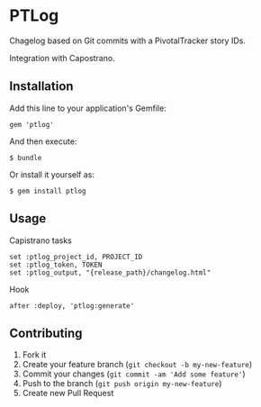 # PTLog

Chagelog based on Git commits with a PivotalTracker story IDs.

Integration with Capostrano.

## Installation

Add this line to your application's Gemfile:

    gem 'ptlog'

And then execute:

    $ bundle

Or install it yourself as:

    $ gem install ptlog

## Usage

Capistrano tasks

    set :ptlog_project_id, PROJECT_ID
    set :ptlog_token, TOKEN
    set :ptlog_output, "{release_path}/changelog.html"

Hook

    after :deploy, 'ptlog:generate'

## Contributing

1. Fork it
2. Create your feature branch (`git checkout -b my-new-feature`)
3. Commit your changes (`git commit -am 'Add some feature'`)
4. Push to the branch (`git push origin my-new-feature`)
5. Create new Pull Request
